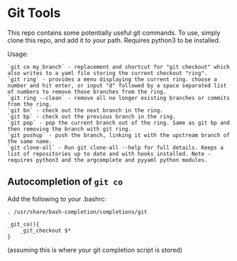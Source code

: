 Git Tools
=========

This repo contains some potentially useful git commands. To use, simply clone this repo, and add it to your path. Requires python3 to be installed.

Usage:

    `git co my_branch` - replacement and shortcut for "git checkout" which also writes to a yaml file storing the current checkout "ring".
    `git ring` - provides a menu displaying the current ring. choose a number and hit enter, or input "d" followed by a space separated list of numbers to remove those branches from the ring.
    `git ring --clean` - remove all no longer existing branches or commits from the ring.
    `git bn` - check out the next branch in the ring.
    `git bp` - check out the previous branch in the ring.
    `git pop` - pop the current branch out of the ring. Same as git bp and then removing the branch with git ring.
    `git pushup` - push the branch, linking it with the upstream branch of the same name.
    `git clone-all` - Run git clone-all --help for full details. Keeps a list of repositories up to date and with hooks installed. Note - requires python3 and the argcomplete and pyyaml python modules.

Autocompletion of `git co`
--------------------------

Add the following to your .bashrc:
    
    . /usr/share/bash-completion/completions/git

    _git_co(){
        _git_checkout $*
    }

(assuming this is where your git completion script is stored)
